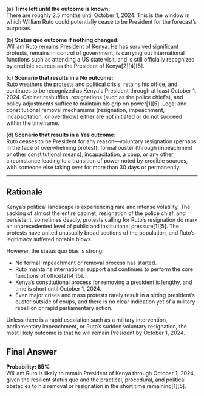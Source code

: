 (a) **Time left until the outcome is known:**  
There are roughly 2.5 months until October 1, 2024. This is the window in which William Ruto could potentially cease to be President for the forecast’s purposes.

(b) **Status quo outcome if nothing changed:**  
William Ruto remains President of Kenya. He has survived significant protests, remains in control of government, is carrying out international functions such as attending a US state visit, and is still officially recognized by credible sources as the President of Kenya[2][4][5].

(c) **Scenario that results in a No outcome:**  
Ruto weathers the protests and political crisis, retains his office, and continues to be recognized as Kenya's President through at least October 1, 2024. Cabinet reshuffles, resignations (such as the police chief’s), and policy adjustments suffice to maintain his grip on power[1][5]. Legal and constitutional removal mechanisms (resignation, impeachment, incapacitation, or overthrow) either are not initiated or do not succeed within the timeframe.

(d) **Scenario that results in a Yes outcome:**  
Ruto ceases to be President for any reason—voluntary resignation (perhaps in the face of overwhelming protest), formal ouster (through impeachment or other constitutional means), incapacitation, a coup, or any other circumstance leading to a transition of power noted by credible sources, with someone else taking over for more than 30 days or permanently.

---

## Rationale

Kenya’s political landscape is experiencing rare and intense volatility. The sacking of almost the entire cabinet, resignation of the police chief, and persistent, sometimes deadly, protests calling for Ruto’s resignation do mark an unprecedented level of public and institutional pressure[1][5]. The protests have united unusually broad sections of the population, and Ruto’s legitimacy suffered notable blows.

However, the status quo bias is strong:  
- No formal impeachment or removal process has started.
- Ruto maintains international support and continues to perform the core functions of office[2][4][5].
- Kenya’s constitutional process for removing a president is lengthy, and time is short until October 1, 2024.
- Even major crises and mass protests rarely result in a sitting president’s ouster outside of coups, and there is no clear indication yet of a military rebellion or rapid parliamentary action.

Unless there is a rapid escalation such as a military intervention, parliamentary impeachment, or Ruto’s sudden voluntary resignation, the most likely outcome is that he will remain President by October 1, 2024.

## Final Answer

**Probability: 85%**  
William Ruto is likely to remain President of Kenya through October 1, 2024, given the resilient status quo and the practical, procedural, and political obstacles to his removal or resignation in the short time remaining[1][5].